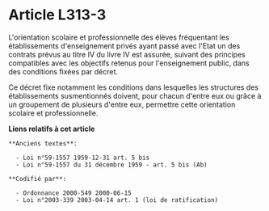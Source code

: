 # Article L313-3

L'orientation scolaire et professionnelle des élèves fréquentant les établissements d'enseignement privés ayant passé avec
l'Etat un des contrats prévus au titre IV du livre IV est assurée, suivant des principes compatibles avec les objectifs
retenus pour l'enseignement public, dans des conditions fixées par décret.

Ce décret fixe notamment les conditions dans lesquelles les structures des établissements susmentionnés doivent, pour chacun
d'entre eux ou grâce à un groupement de plusieurs d'entre eux, permettre cette orientation scolaire et professionnelle.

**Liens relatifs à cet article**

	**Anciens textes**:

	  - Loi n°59-1557 1959-12-31 art. 5 bis
	  - Loi n°59-1557 du 31 décembre 1959 - art. 5 bis (Ab)

	**Codifié par**:

	  - Ordonnance 2000-549 2000-06-15
	  - Loi n°2003-339 2003-04-14 art. 1 (loi de ratification)
